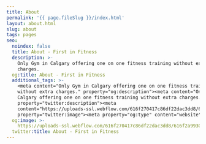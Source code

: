 ```yaml
---
title: About
permalink: '{{ page.fileSlug }}/index.html'
layout: about.html
slug: about
tags: pages
seo:
  noindex: false
  title: About - First in Fitness
  description: >-
    Only Gym in Calgary offering one on one fitness training without extra
    charges.
  og:title: About - First in Fitness
  additional_tags: >-
    <meta content="Only Gym in Calgary offering one on one fitness training
    without extra charges." property="og:description"><meta content="Only Gym in
    Calgary offering one on one fitness training without extra charges."
    property="twitter:description"><meta
    content="https://uploads-ssl.webflow.com/616f270417c86df22dac3dd8/616f2a9930196c096be2bb23_Open%20Graph.jpg"
    property="twitter:image"><meta property="og:type" content="website">
  og:image: >-
    https://uploads-ssl.webflow.com/616f270417c86df22dac3dd8/616f2a9930196c096be2bb23_Open%20Graph.jpg
  twitter:title: About - First in Fitness
---
```



